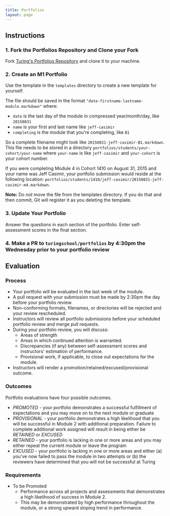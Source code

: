 ```yaml
---
title: Portfolios
layout: page
---
```


## Instructions

### 1. Fork the Portfolios Repository and Clone your Fork

Fork [Turing's Portfolios Repository](https://github.com/turingschool/portfolios) and clone it to your machine.

### 2. Create an M1 Portfolio

Use the template in the `templates` directory to create a new template for yourself.

The file should be saved in the format `"date-firstname-lastname-module.markdown"` where:

* `date` is the last day of the module in compressed year/month/day, like `20150831`
* `name` is your first and last name like `jeff-casimir`
* `completing` is the module that you're completing, like `B1`

So a complete filename might look like `20150831-jeff-casimir-B1.markdown`. This file needs to be stored in a directory `portfolios/students/your-cohort/your-name` where `your-name` is like `jeff-casimir` and `your-cohort` is your cohort number.

If you were completing Module 4 in Cohort 1410 on August 31, 2015 and your name was Jeff Casimir, your portfolio submission would reside at the following location: `portfolios/students/1410/jeff-casimir/20150831-jeff-casimir-m4.markdown`.

**Note:** Do *not* move the file from the templates directory. If you do that and then commit, Git will register it as you deleting the template.

### 3. Update Your Portfolio

Answer the questions in each section of the portfolio. Enter self-assessment scores in the final section.

### 4. Make a PR to `turingschool/portfolios` by 4:30pm the Wednesday prior to your portfolio review

## Evaluation

### Process

* Your portfolio will be evaluated in the last week of the module.
* A pull request with your submission must be made by 2:30pm the day before your portfolio review.
* Non-conforming formats, filenames, or directories will be rejected and your review rescheduled.
* Instructors will review all portfolio submissions before your scheduled portfolio review and merge pull requests.
* During your portfolio review, you will discuss:
    * Areas of strength
    * Areas in which continued attention is warranted.
    * Discrepancies (if any) between self-assessment scores and instructors' estimation of performance.
    * Provisional work, if applicable, to close out expectations for the module.
* Instructors will render a promotion/retained/excused/provisional outcome.

### Outcomes

Portfolio evaluations have four possible outcomes.

* *PROMOTED* - your portfolio demonstrates a successful fulfillment of expectations
and you may move on to the next module or graduate
* *PROVISIONAL* - your portfolio demonstrates a high likelihood that you will be successful in Module 2 with additional preparation. Failure to complete additional work assigned will result in being either be *RETAINED* or *EXCUSED*
* *RETAINED* - your portfolio is lacking in one or more areas and you may either
repeat the current module or leave the program
* *EXCUSED* - your portfolio is lacking in one or more areas and either (a) you've
now failed to pass the module in two attempts or (b) the reviewers have determined
that you will not be successful at Turing

### Requirements

* To be Promoted
    * Performance across all projects and assessments that demonstrates a high likelihood of success in Module 2.
    * This may be demonstrated by high performance throughout the module, or a strong upward sloping trend in performance.
